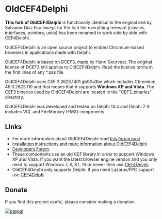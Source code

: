 # OldCEF4Delphi

**This fork of OldCEF4Delphi** is functionally identical to the original one by Salvador Diaz Fau except for the fact the everything relevant (classes, interfaces, pointers, units) has been renamed to work side by side with CEF4Delphi.

OldCEF4Delphi is an open source project to embed Chromium-based browsers in applications made with Delphi.

OldCEF4Delphi is based on DCEF3, made by Henri Gourvest. The original license of DCEF3 still applies to OldCEF4Delphi. Read the license terms in the first lines of any *.pas file.

OldCEF4Delphi uses CEF 3.2623.1401.gb90a3be which includes Chromium 49.0.2623.110 and that means that it supports **Windows XP and Vista**. 
The CEF3 binaries used by OldCEF4Delphi are located in the "CEF3_binaries" directory.

OldCEF4Delphi was developed and tested on Delphi 10.4 and Delphi 7. It includes VCL and FireMonkey (FMX) components.

## Links
* For more information about OldCEF4Delphi read [this forum post](https://www.briskbard.com/forum/viewtopic.php?f=8&p=1715)
* [Installation instructions and more information about OldCEF4Delphi](https://www.briskbard.com/index.php?lang=en&pageid=cef)
* [Developers Forum](https://www.briskbard.com/forum)
* These components use an old CEF library in order to support Windows XP and Vista. If you want the latest browser engine version and you only need to support Windows 7, 8, 8.1, 10 or newer then use [CEF4Delphi](https://github.com/salvadordf/CEF4Delphi)
* OldCEF4Delphi only supports Delphi. If you need Lazarus/FPC support use [CEF4Delphi](https://github.com/salvadordf/CEF4Delphi)

## Donate
If you find this project useful, please consider making a donation.

[![paypal](https://www.paypalobjects.com/en_US/i/btn/btn_donateCC_LG.gif)](https://www.paypal.com/cgi-bin/webscr?cmd=_s-xclick&hosted_button_id=FTSD2CCGXTD86)
